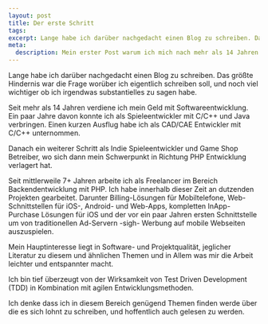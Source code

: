 ```yaml
---
layout: post
title: Der erste Schritt
tags: 
excerpt: Lange habe ich darüber nachgedacht einen Blog zu schreiben. Das größte Hindernis war die Frage worüber ich eigentlich schreiben soll, und noch viel wichtiger ob ich irgendwas substantielles zu sagen habe.
meta:
  description: Mein erster Post warum ich mich nach mehr als 14 Jahren Softwareentwicklung dazu entschlossen habe einen Blog zu schreiben.
---
```

Lange habe ich darüber nachgedacht einen Blog zu schreiben. Das größte Hindernis war die Frage worüber ich eigentlich
schreiben soll, und noch viel wichtiger ob ich irgendwas substantielles zu sagen habe.

Seit mehr als 14 Jahren verdiene ich mein Geld mit Softwareentwicklung. Ein paar Jahre davon konnte ich als Spieleentwickler mit C/C++ und Java verbringen. Einen kurzen Ausflug habe ich als CAD/CAE Entwickler mit C/C++ unternommen.

Danach ein weiterer Schritt als Indie Spieleentwickler und Game Shop Betreiber, wo sich dann mein Schwerpunkt in Richtung
PHP Entwicklung verlagert hat.

Seit mittlerweile 7+ Jahren arbeite ich als Freelancer im Bereich Backendentwicklung mit PHP. Ich habe innerhalb dieser
Zeit an dutzenden Projekten gearbeitet. Darunter Billing-Lösungen für Mobiltelefone, Web-Schnittstellen für iOS-,
Android- und Web-Apps, kompletten InApp-Purchase Lösungen für iOS und der vor ein paar Jahren ersten Schnittstelle um
von traditionellen Ad-Servern -sigh- Werbung auf mobile Webseiten auszuspielen.

Mein Hauptinteresse liegt in Software- und Projektqualität, jeglicher Literatur zu diesem und ähnlichen Themen und in
Allem was mir die Arbeit leichter und entspannter macht.

Ich bin tief überzeugt von der Wirksamkeit von Test Driven Development (TDD) in Kombination mit agilen Entwicklungsmethoden.

Ich denke dass ich in diesem Bereich genügend Themen finden werde über die es sich lohnt zu schreiben, und hoffentlich
auch gelesen zu werden.